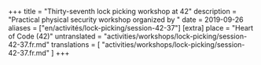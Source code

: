 +++
title = "Thirty-seventh lock picking workshop at 42"
description = "Practical physical security workshop organized by "
date = 2019-09-26
aliases = ["en/activités/lock-picking/session-42-37"]
[extra]
place = "Heart of Code (42)"
untranslated = "activities/workshops/lock-picking/session-42-37.fr.md"
translations = [
    "activities/workshops/lock-picking/session-42-37.fr.md"
]
+++
